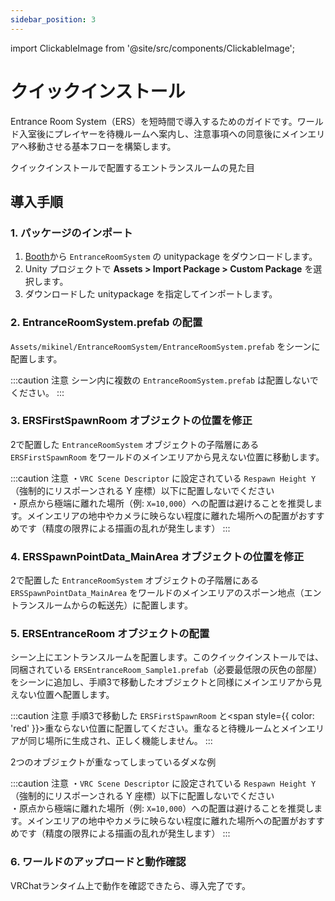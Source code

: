 ```yaml
---
sidebar_position: 3
---
```


import ClickableImage from '@site/src/components/ClickableImage';

# クイックインストール

Entrance Room System（ERS）を短時間で導入するためのガイドです。ワールド入室後にプレイヤーを待機ルームへ案内し、注意事項への同意後にメインエリアへ移動させる基本フローを構築します。

<ClickableImage src="/img/ers-quick-install-overview.png" alt="ERS クイックインストールの概要" />

<p style={{ textAlign: 'center' }}>クイックインストールで配置するエントランスルームの見た目</p>

## 導入手順

### 1. パッケージのインポート

1. [Booth](https://nmxi.booth.pm/)から `EntranceRoomSystem` の unitypackage をダウンロードします。
2. Unity プロジェクトで **Assets > Import Package > Custom Package** を選択します。
3. ダウンロードした unitypackage を指定してインポートします。

### 2. EntranceRoomSystem.prefab の配置

`Assets/mikinel/EntranceRoomSystem/EntranceRoomSystem.prefab` をシーンに配置します。

<ClickableImage src="/img/ers-prefab-in-scene.png" alt="EntranceRoomSystem Prefab 配置例" />

:::caution 注意
シーン内に複数の `EntranceRoomSystem.prefab` は配置しないでください。
:::

### 3. ERSFirstSpawnRoom オブジェクトの位置を修正

2で配置した `EntranceRoomSystem` オブジェクトの子階層にある `ERSFirstSpawnRoom` をワールドのメインエリアから見えない位置に移動します。

<ClickableImage src="/img/ers-first-spawn-room.png" alt="ERSFirstSpawnRoom 配置例" />

:::caution 注意
・`VRC Scene Descriptor` に設定されている `Respawn Height Y`（強制的にリスポーンされる Y 座標）以下に配置しないでください  
・原点から極端に離れた場所（例: `X=10,000`）への配置は避けることを推奨します。メインエリアの地中やカメラに映らない程度に離れた場所への配置がおすすめです（精度の限界による描画の乱れが発生します）
:::

### 4. ERSSpawnPointData_MainArea オブジェクトの位置を修正

2で配置した `EntranceRoomSystem` オブジェクトの子階層にある `ERSSpawnPointData_MainArea` をワールドのメインエリアのスポーン地点（エントランスルームからの転送先）に配置します。

<ClickableImage src="/img/ers-main-area-spawn-point.png" alt="ERSSpawnPointData_MainArea 配置例" />

### 5. ERSEntranceRoom オブジェクトの配置

シーン上にエントランスルームを配置します。このクイックインストールでは、同梱されている `ERSEntranceRoom_Sample1.prefab`（必要最低限の灰色の部屋）をシーンに追加し、手順3で移動したオブジェクトと同様にメインエリアから見えない位置へ配置します。

<ClickableImage src="/img/ers-entrance-room-sample.png" alt="ERSEntranceRoom 配置例" />

:::caution 注意
手順3で移動した `ERSFirstSpawnRoom` と<span style={{ color: 'red' }}>重ならない位置</span>に配置してください。重なると待機ルームとメインエリアが同じ場所に生成され、正しく機能しません。
:::

<ClickableImage src="/img/first-room-entrance-room-overlap.png" alt="ERSFirstSpawnRoom と ERSEntranceRoom が重なっている例（NG）" />
<p style={{ textAlign: 'center' }}>2つのオブジェクトが重なってしまっているダメな例</p>

:::caution 注意
・`VRC Scene Descriptor` に設定されている `Respawn Height Y`（強制的にリスポーンされる Y 座標）以下に配置しないでください  
・原点から極端に離れた場所（例: `X=10,000`）への配置は避けることを推奨します。メインエリアの地中やカメラに映らない程度に離れた場所への配置がおすすめです（精度の限界による描画の乱れが発生します）
:::

### 6. ワールドのアップロードと動作確認
VRChatランタイム上で動作を確認できたら、導入完了です。
